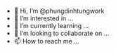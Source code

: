- 👋 Hi, I’m @phungdinhtungwork
- 👀 I’m interested in ...
- 🌱 I’m currently learning ...
- 💞️ I’m looking to collaborate on ...
- 📫 How to reach me ...

<!---
phungdinhtungwork/phungdinhtungwork is a ✨ special ✨ repository because its `README.md` (this file) appears on your GitHub profile.
You can click the Preview link to take a look at your changes.
--->
